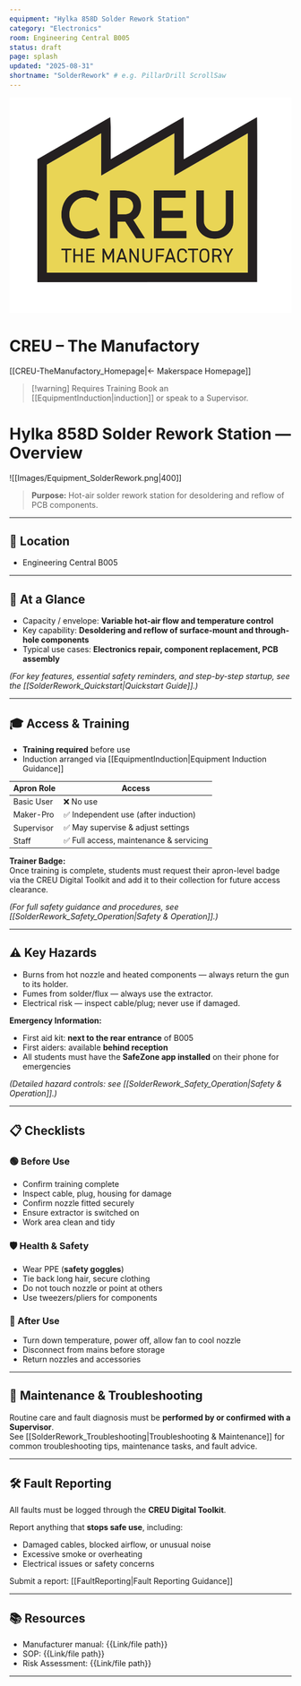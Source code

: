 ```yaml
---
equipment: "Hylka 858D Solder Rework Station"
category: "Electronics"
room: Engineering Central B005
status: draft
page: splash
updated: "2025-08-31"
shortname: "SolderRework" # e.g. PillarDrill ScrollSaw
---
```


<div class="page-banner">
  <img src="../images/creu_logo.png" alt="CREU Logo">
  <h1>CREU – The Manufactory</h1>
</div>

[[CREU-TheManufactory_Homepage|← Makerspace Homepage]]

> [!warning] Requires Training
> Book an [[EquipmentInduction|induction]] or speak to a <span class="red-apron">Supervisor</span>.  

# Hylka 858D Solder Rework Station — Overview

![[Images/Equipment_SolderRework.png|400]]

> **Purpose:** Hot-air solder rework station for desoldering and reflow of PCB components.

---

## 📍 Location
- Engineering Central B005

---

## 🧩 At a Glance
- Capacity / envelope: **Variable hot-air flow and temperature control**  
- Key capability: **Desoldering and reflow of surface-mount and through-hole components**  
- Typical use cases: **Electronics repair, component replacement, PCB assembly**  

*(For key features, essential safety reminders, and step-by-step startup, see the [[SolderRework_Quickstart|Quickstart Guide]].)*

---

## 🎓 Access & Training
- **Training required** before use  
- Induction arranged via [[EquipmentInduction|Equipment Induction Guidance]]  

| Apron Role                                  | Access                                 |
| ------------------------------------------- | -------------------------------------- |
| <span class="green-apron">Basic User</span> | ❌ No use                               |
| <span class="blue-apron">Maker-Pro</span>   | ✅ Independent use (after induction)    |
| <span class="red-apron">Supervisor</span>   | ✅ May supervise & adjust settings       |
| <span class="black-apron">Staff</span>      | ✅ Full access, maintenance & servicing |

**Trainer Badge:**  
Once training is complete, students must request their apron-level badge via the CREU Digital Toolkit and add it to their collection for future access clearance.

*(For full safety guidance and procedures, see [[SolderRework_Safety_Operation|Safety & Operation]].)*

---

## ⚠️ Key Hazards
- Burns from hot nozzle and heated components — always return the gun to its holder.  
- Fumes from solder/flux — always use the extractor.  
- Electrical risk — inspect cable/plug; never use if damaged.  

**Emergency Information:**  
- First aid kit: **next to the rear entrance** of B005  
- First aiders: available **behind reception**  
- All students must have the **SafeZone app installed** on their phone for emergencies  

*(Detailed hazard controls: see [[SolderRework_Safety_Operation|Safety & Operation]].)*

---

## 📋 Checklists

### 🟢 Before Use
- Confirm training complete  
- Inspect cable, plug, housing for damage  
- Confirm nozzle fitted securely  
- Ensure extractor is switched on  
- Work area clean and tidy  

### 🛡️ Health & Safety
- Wear PPE (**safety goggles**)  
- Tie back long hair, secure clothing  
- Do not touch nozzle or point at others  
- Use tweezers/pliers for components  

### 🧹 After Use
- Turn down temperature, power off, allow fan to cool nozzle  
- Disconnect from mains before storage  
- Return nozzles and accessories  

---

## 🧰 Maintenance & Troubleshooting
Routine care and fault diagnosis must be **performed by or confirmed with a <span class="red-apron">Supervisor</span>**.  
See [[SolderRework_Troubleshooting|Troubleshooting & Maintenance]] for common troubleshooting tips, maintenance tasks, and fault advice.

---

## 🛠️ Fault Reporting
All faults must be logged through the **CREU Digital Toolkit**.  

Report anything that **stops safe use**, including:  
- Damaged cables, blocked airflow, or unusual noise  
- Excessive smoke or overheating  
- Electrical issues or safety concerns  

Submit a report: [[FaultReporting|Fault Reporting Guidance]]

---

## 📚 Resources
- Manufacturer manual: {{Link/file path}}  
- SOP: {{Link/file path}}  
- Risk Assessment: {{Link/file path}}  

---
